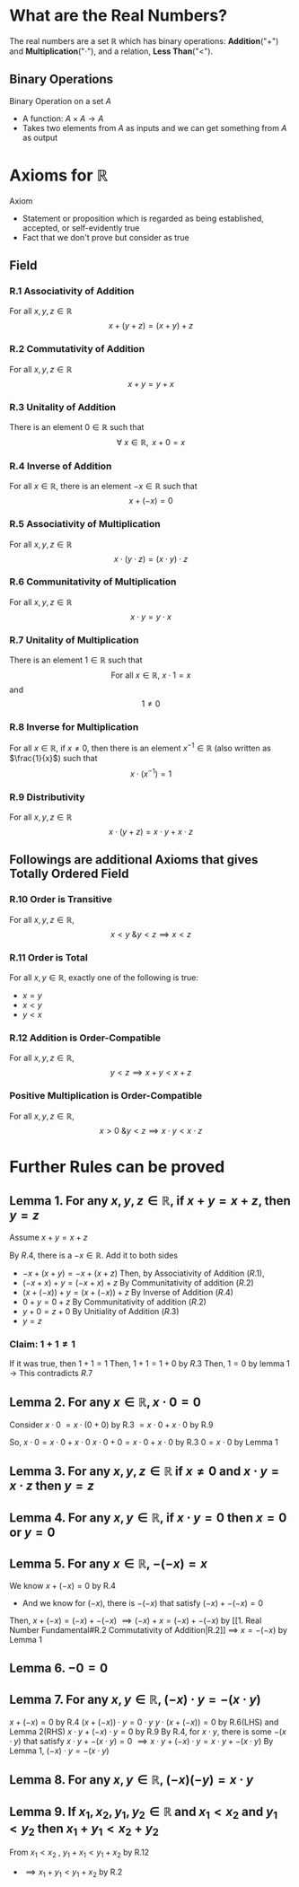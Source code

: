 # What are the Real Numbers?
The real numbers are a set $\mathbb{R}$ which has binary operations: **Addition**("$+$") and  **Multiplication**("$\cdot$"), and a relation, **Less Than**("$<$"). 

## Binary Operations
Binary Operation on a set $A$
- A function: $A\times A \rightarrow A$
- Takes two elements from $A$ as inputs and we can get something from $A$ as output

# Axioms for $\mathbb{R}$
Axiom
- Statement or proposition which is regarded as being established, accepted, or self-evidently true
- Fact that we don't prove but consider as true

## Field
### R.1 Associativity of Addition
For all $x,y,z\in\mathbb{R}$
$$x+(y+z)=(x+y)+z$$

### R.2 Commutativity of Addition
For all $x,y,z\in\mathbb{R}$
$$x+y=y+x$$

### R.3 Unitality of Addition
There is an element $0\in\mathbb{R}$ such that
$$\forall \text{ }x\in\mathbb{R},\text{ } x+0=x$$

### R.4 Inverse of Addition
For all $x\in\mathbb{R}$, there is an element $-x\in\mathbb{R}$ such that 
$$x+(-x)=0$$

### R.5 Associativity of Multiplication
For all $x,y,z\in\mathbb{R}$
$$x\cdot(y\cdot z) = (x\cdot y)\cdot z$$

### R.6 Communitativity of Multiplication
For all $x,y,z\in\mathbb{R}$
$$x\cdot y = y\cdot x$$

### R.7 Unitality of Multiplication
There is an element $1\in\mathbb{R}$ such that 
$$\text{For all }x\in\mathbb{R}\text{, }x\cdot1=x$$
and
$$1\neq 0$$

### R.8 Inverse for Multiplication
For all $x\in\mathbb{R}$, if $x\neq 0$, then there is an element $x^{-1}\in\mathbb{R}$ (also written as $\frac{1}{x}$) such that
$$x\cdot(x^{-1})=1$$

### R.9 Distributivity
For all $x,y,z\in\mathbb{R}$
$$x\cdot(y+z)=x\cdot y+x\cdot z$$

## Followings are additional Axioms that gives Totally Ordered Field
### R.10 Order is Transitive
For all $x,y,z\in\mathbb{R}$, 
$$x<y\text{ \& }y<z \implies x<z$$

### R.11 Order is Total
For all $x,y\in\mathbb{R}$, exactly one of the following is true:
- $x=y$
- $x<y$
- $y<x$

### R.12 Addition is Order-Compatible
For all $x,y,z\in\mathbb{R}$, 
$$y<z\implies x+y<x+z$$

### Positive Multiplication is Order-Compatible
For all $x,y,z\in\mathbb{R}$,
$$x>0\text{ \& }y<z\implies x\cdot y<x\cdot z$$

# Further Rules can be proved
## Lemma 1. For any $x,y,z\in\mathbb{R}$, if $x+y=x+z$, then $y=z$
Assume $x+y=x+z$

By $R.4$, there is a $-x\in\mathbb{R}$. Add it to both sides
- $-x+(x+y)=-x+(x+z)$
Then, by Associativity of Addition ($R.1$), 
- $(-x+x)+y=(-x+x)+z$
By Communitativity of addition ($R.2$)
- $(x+(-x))+y=(x+(-x))+z$
By Inverse of Addition ($R.4$)
- $0+y=0+z$
By Communitativity of addition ($R.2$)
- $y+0=z+0$
By Unitiality of Addition ($R.3$)
- $y=z$

### Claim: $1+1\neq 1$
If it was true, then $1+1=1$
Then, $1+1=1+0$ by $R.3$
Then, $1=0$ by lemma 1
$\rightarrow$ This contradicts $R.7$

## Lemma 2. For any $x\in\mathbb{R}, x\cdot {0}=0$
Consider $x\cdot {0}$
	$= x \cdot (0+0)$ by R.3
	$= x\cdot 0+x\cdot 0$ by R.9

So, $x\cdot 0= x\cdot 0 + x\cdot 0$ 
	$x\cdot 0+0 = x\cdot 0+x\cdot 0$ by R.3
	$0=x\cdot 0$ by Lemma 1

## Lemma 3. For any $x,y,z\in\mathbb{R}$ if $x\neq 0$ and $x\cdot y = x\cdot z$ then $y=z$

## Lemma 4. For any $x,y\in\mathbb{R}$, if $x\cdot y=0$ then $x=0$ or $y=0$

## Lemma 5. For any $x\in\mathbb{R}$, $-(-x)=x$
We know $x+(-x)=0$ by R.4
- And we know for $(-x)$, there is $-(-x)$ that satisfy $(-x)+-(-x)=0$

Then, $x+(-x)=(-x)+ -(-x)$
$\implies (-x)+x=(-x)+ -(-x)$ by [[1. Real Number Fundamental#R.2 Commutativity of Addition|R.2]]
$\implies$ $x=-(-x)$ by Lemma 1

## Lemma 6. $-0=0$

## Lemma 7. For any $x, y\in\mathbb{R}$, $(-x)\cdot y=-(x\cdot y)$
$x+(-x)=0$ by R.4 
$(x+(-x))\cdot y=0\cdot y$
$y\cdot(x+(-x))=0$ by R.6(LHS) and Lemma 2(RHS)
$x\cdot y+(-x)\cdot y=0$ by R.9
By R.4, for $x\cdot y$, there is some $-(x\cdot y)$ that satisfy $x\cdot y+ -(x\cdot y)=0$
$\implies x\cdot y+(-x)\cdot y = x\cdot y+ -(x\cdot y)$
By Lemma 1, $(-x)\cdot y = -(x\cdot y)$

## Lemma 8. For any $x,y\in\mathbb{R}$, $(-x)(-y)=x\cdot y$


## Lemma 9. If $x_{1},x_{2},y_{1},y_{2}\in\mathbb{R}$ and $x_{1}<x_{2}$ and $y_{1}<y_{2}$ then $x_{1}+y_{1}<x_{2}+y_{2}$
From $x_{1}<x_{2}$ ,  $y_{1}+x_{1}<y_{1}+x_{2}$ by R.12
- $\implies x_{1}+y_{1}<y_{1}+x_{2}$ by R.2

